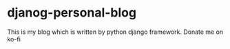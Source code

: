 # djanog-personal-blog
This is my blog which is written by python django framework. 
Donate me on ko-fi
<script src='https://storage.ko-fi.com/cdn/scripts/overlay-widget.js'></script>
<script>
  kofiWidgetOverlay.draw('hpoya', {
    'type': 'floating-chat',
    'floating-chat.donateButton.text': 'Donate',
    'floating-chat.donateButton.background-color': '#00b9fe',
    'floating-chat.donateButton.text-color': '#fff'
  });
</script>
